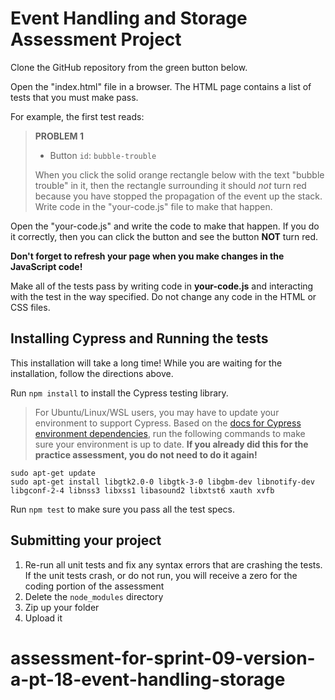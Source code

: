 # Event Handling and Storage Assessment Project

Clone the GitHub repository from the green button below.

Open the "index.html" file in a browser. The HTML page contains a list of tests
that you must make pass.

For example, the first test reads:

> **PROBLEM 1**
>
> * Button `id`: `bubble-trouble`
>
> When you click the solid orange rectangle below with the text "bubble trouble"
> in it, then the rectangle surrounding it should _not_ turn red because you
> have stopped the propagation of the event up the stack. Write code in the
> "your-code.js" file to make that happen.

Open the "your-code.js" and write the code to make that happen. If you do it
correctly, then you can click the button and see the button **NOT** turn red.

**Don't forget to refresh your page when you make changes in the JavaScript code!**

Make all of the tests pass by writing code in __your-code.js__ and interacting
with the test in the way specified. Do not change any code in the HTML or CSS files.

## Installing Cypress and Running the tests

This installation will take a long time! While you are waiting for the
installation, follow the directions above.

Run `npm install` to install the Cypress testing library.

> For Ubuntu/Linux/WSL users, you may have to update your environment to support
> Cypress. Based on the [docs for Cypress environment dependencies], run the
> following commands to make sure your environment is up to date. **If you
> already did this for the practice assessment, you do not need to do it
> again!**

```shell
sudo apt-get update
sudo apt-get install libgtk2.0-0 libgtk-3-0 libgbm-dev libnotify-dev libgconf-2-4 libnss3 libxss1 libasound2 libxtst6 xauth xvfb
```

Run `npm test` to make sure you pass all the test specs.

## Submitting your project

1. Re-run all unit tests and fix any syntax errors that are crashing the tests. If
the unit tests crash, or do not run, you will receive a zero for the coding
portion of the assessment
2. Delete the `node_modules` directory
3. Zip up your folder
4. Upload it

[docs for Cypress environment dependencies]: https://docs.cypress.io/guides/continuous-integration/introduction#Dependencies
# assessment-for-sprint-09-version-a-pt-18-event-handling-storage
